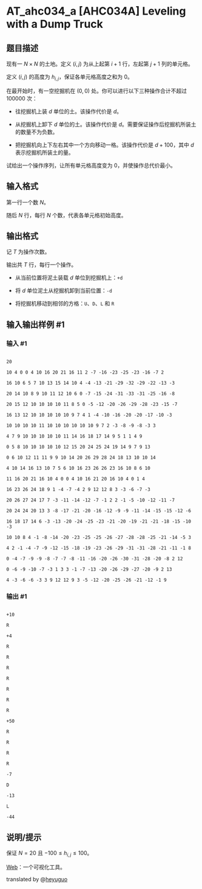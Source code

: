 # AT_ahc034_a [AHC034A] Leveling with a Dump Truck

## 题目描述

现有一 $N \times N$ 的土地。定义 $(i,j)$ 为从上起第 $i+1$ 行，左起第 $j+1$ 列的单元格。

定义 $(i,j)$ 的高度为 $h_{i,j}$，保证各单元格高度之和为 $0$。

在最开始时，有一空挖掘机在 $(0,0)$ 处。你可以进行以下三种操作合计不超过 $100000$ 次：

- 往挖掘机上装 $d$ 单位的土。该操作代价是 $d$。

- 从挖掘机上卸下 $d$ 单位的土。该操作代价是 $d$。需要保证操作后挖掘机所装土的数量不为负数。

- 把挖掘机向上下左右其中一个方向移动一格。该操作代价是 $d+100$，其中 $d$ 表示挖掘机所装土的量。

试给出一个操作序列，让所有单元格高度变为 $0$，并使操作总代价最小。

## 输入格式

第一行一个数 $N$。

随后 $N$ 行，每行 $N$ 个数，代表各单元格初始高度。

## 输出格式

记 $T$ 为操作次数。

输出共 $T$ 行，每行一个操作。

+ 从当前位置将泥土装载 $d$ 单位到挖掘机上：`+d`

+ 将 $d$ 单位泥土从挖掘机卸到当前位置：`-d`

+ 将挖掘机移动到相邻的方格：`U`、`D`、`L` 和 `R`

## 输入输出样例 #1

### 输入 #1

```
20
10 4 0 0 4 10 16 20 21 16 11 2 -7 -16 -23 -25 -23 -16 -7 2
16 10 6 5 7 10 13 15 14 10 4 -4 -13 -21 -29 -32 -29 -22 -13 -3
20 14 10 8 9 10 11 12 10 6 0 -7 -15 -24 -31 -33 -31 -25 -16 -8
20 15 12 10 10 10 10 11 8 5 0 -5 -12 -20 -26 -29 -28 -23 -15 -7
16 13 12 10 10 10 10 10 9 7 4 1 -4 -10 -16 -20 -20 -17 -10 -3
10 10 10 10 11 10 10 10 10 10 10 9 7 2 -3 -8 -9 -8 -3 3
4 7 9 10 10 10 10 10 11 14 16 18 17 14 9 5 1 1 4 9
0 5 8 10 10 10 10 10 12 15 20 24 25 24 19 14 9 7 9 13
0 6 10 12 11 11 9 9 10 14 20 26 29 28 24 18 13 10 10 14
4 10 14 16 13 10 7 5 6 10 16 23 26 26 23 16 10 8 6 10
11 16 20 21 16 10 4 0 0 4 10 16 21 20 16 10 4 0 1 4
16 23 26 24 18 9 1 -4 -7 -4 2 9 12 12 8 3 -3 -6 -7 -3
20 26 27 24 17 7 -3 -11 -14 -12 -7 -1 2 2 -1 -5 -10 -12 -11 -7
20 24 24 20 13 3 -8 -17 -21 -20 -16 -12 -9 -9 -11 -14 -15 -15 -12 -6
16 18 17 14 6 -3 -13 -20 -24 -25 -23 -21 -20 -19 -21 -21 -18 -15 -10 -3
10 10 8 4 -1 -8 -14 -20 -23 -25 -25 -26 -27 -28 -28 -25 -21 -14 -5 3
4 2 -1 -4 -7 -9 -12 -15 -18 -19 -23 -26 -29 -31 -31 -28 -21 -11 -1 8
0 -4 -7 -9 -9 -8 -7 -7 -8 -11 -16 -20 -26 -30 -31 -28 -20 -8 2 12
0 -6 -9 -10 -7 -3 1 3 3 -1 -7 -13 -20 -26 -29 -27 -20 -9 2 13
4 -3 -6 -6 -3 3 9 12 12 9 3 -5 -12 -20 -25 -26 -21 -12 -1 9
```

### 输出 #1

```
+10
R
+4
R
R
R
R
R
R
R
+50
R
R
R
R
-7
D
-13
L
-44
```

## 说明/提示

保证 $N=20$ 且 $-100 \le h_{i,j} \le 100$。


[Web](https://img.atcoder.jp/ahc034/vImT4eac.html?lang=en)：一个可视化工具。

translated by @[heyuguo](/user/66964)